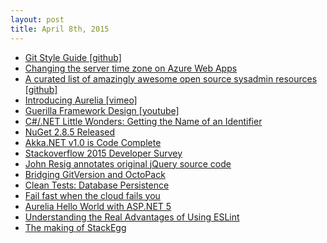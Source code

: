 ```yaml
---
layout: post
title: April 8th, 2015
---
```


- [Git Style Guide [github]](https://github.com/agis-/git-style-guide)
- [Changing the server time zone on Azure Web Apps](http://blogs.msdn.com/b/tomholl/archive/2015/04/07/changing-the-server-time-zone-on-azure-web-apps.aspx)
- [A curated list of amazingly awesome open source sysadmin resources [github]](https://github.com/n1trux/awesome-sysadmin)
- [Introducing Aurelia [vimeo]](https://vimeo.com/117778145)
- [Guerilla Framework Design [youtube]](https://www.youtube.com/watch?v=7jg0u-YaRxQ)
- [C#/.NET Little Wonders: Getting the Name of an Identifier](http://geekswithblogs.net/BlackRabbitCoder/archive/2015/04/02/c.net-little-wonders-getting-the-name-of-an-identifier.aspx)
- [NuGet 2.8.5 Released](http://blog.nuget.org/20150331/nuget-2.8.5.html)
- [Akka.NET v1.0 is Code Complete](http://petabridge.com/blog/akkadotnet-code-complete-v1/)
- [Stackoverflow 2015 Developer Survey](http://stackoverflow.com/research/developer-survey-2015)
- [John Resig annotates original jQuery source code](http://genius.it/5088474/ejohn.org/files/jquery-original.html)
- [Bridging GitVersion and OctoPack](http://www.neovolve.com/2015/04/04/bridging-gitversion-and-octopack/)
- [Clean Tests: Database Persistence](https://lostechies.com/jimmybogard/2015/04/07/clean-tests-database-peristence/)
- [Fail fast when the cloud fails you](http://www.troyhunt.com/2015/04/fail-fast-when-cloud-fails-you.html)
- [Aurelia Hello World with ASP.NET 5](http://odetocode.com/blogs/scott/archive/2015/04/07/aurelia-hello-world-with-asp-net-5.aspx)
- [Understanding the Real Advantages of Using ESLint](http://rangle.io/blog/understanding-the-real-advantages-of-using-eslint/)
- [The making of StackEgg](http://balpha.de/2015/04/the-making-of-stackegg/)
